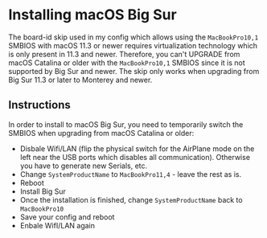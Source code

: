 # Installing macOS Big Sur

The board-id skip used in my config which allows using the `MacBookPro10,1` SMBIOS with macOS 11.3 or newer requires virtualization technology which is only present in 11.3 and newer. Therefore, you can't UPGRADE from macOS Catalina or older with the `MacBookPro10,1` SMBIOS since it is not supported by Big Sur and newer. The skip only works when upgrading from Big Sur 11.3 or later to Monterey and newer.

## Instructions

In order to install to macOS Big Sur, you need to temporarily switch the SMBIOS when upgrading from macOS Catalina or older:

- Disbale Wifi/LAN (flip the physical switch for the AirPlane mode on the left near the USB ports which disables all communication). Otherwise you have to generate new Serials, etc.
- Change `SystemProductName` to `MacBookPro11,4` - leave the rest as is.
- Reboot
- Install Big Sur
- Once the installation is finished, change `SystemProductName` back to `MacBookPro10`
- Save your config and reboot
- Enbale WifI/LAN again
